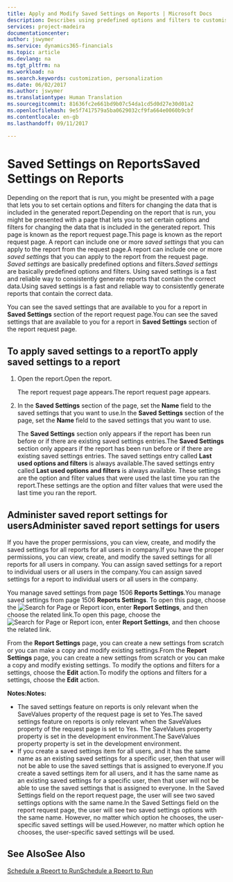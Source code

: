 ```yaml
---
title: Apply and Modify Saved Settings on Reports | Microsoft Docs
description: Describes using predefined options and filters to customise a report, and to generate the correct data.
services: project-madeira
documentationcenter: 
author: jswymer
ms.service: dynamics365-financials
ms.topic: article
ms.devlang: na
ms.tgt_pltfrm: na
ms.workload: na
ms.search.keywords: customization, personalization
ms.date: 06/02/2017
ms.author: jswymer
ms.translationtype: Human Translation
ms.sourcegitcommit: 81636fc2e661bd9b07c54da1cd5d0d27e30d01a2
ms.openlocfilehash: 9e5f7417579a5ba0629032cf9fa664e0060b9cbf
ms.contentlocale: en-gb
ms.lasthandoff: 09/11/2017

---
```

# <a name="saved-settings-on-reports"></a><span data-ttu-id="30a12-103">Saved Settings on Reports</span><span class="sxs-lookup"><span data-stu-id="30a12-103">Saved Settings on Reports</span></span>
<span data-ttu-id="30a12-104">Depending on the report that is run, you might be presented with a page that lets you to set certain options and filters for changing the data that is included in the generated report.</span><span class="sxs-lookup"><span data-stu-id="30a12-104">Depending on the report that is run, you might be presented with a page that lets you to set certain options and filters for changing the data that is included in the generated report.</span></span> <span data-ttu-id="30a12-105">This page is known as the report request page.</span><span class="sxs-lookup"><span data-stu-id="30a12-105">This page is known as the report request page.</span></span> <span data-ttu-id="30a12-106">A report can include one or more *saved settings* that you can apply to the report from the request page.</span><span class="sxs-lookup"><span data-stu-id="30a12-106">A report can include one or more *saved settings* that you can apply to the report from the request page.</span></span> <span data-ttu-id="30a12-107">*Saved settings* are basically predefined options and filters.</span><span class="sxs-lookup"><span data-stu-id="30a12-107">*Saved settings* are basically predefined options and filters.</span></span> <span data-ttu-id="30a12-108">Using saved settings is a fast and reliable way to consistently generate reports that contain the correct data.</span><span class="sxs-lookup"><span data-stu-id="30a12-108">Using saved settings is a fast and reliable way to consistently generate reports that contain the correct data.</span></span>

<span data-ttu-id="30a12-109">You can see the saved settings that are available to you for a report in **Saved Settings** section of the report request page.</span><span class="sxs-lookup"><span data-stu-id="30a12-109">You can see the saved settings that are available to you for a report in **Saved Settings** section of the report request page.</span></span>  

## <a name="to-apply-saved-settings-to-a-report"></a><span data-ttu-id="30a12-110">To apply saved settings to a report</span><span class="sxs-lookup"><span data-stu-id="30a12-110">To apply saved settings to a report</span></span>
1. <span data-ttu-id="30a12-111">Open the report.</span><span class="sxs-lookup"><span data-stu-id="30a12-111">Open the report.</span></span>

   <span data-ttu-id="30a12-112">The report request page appears.</span><span class="sxs-lookup"><span data-stu-id="30a12-112">The report request page appears.</span></span>    
2. <span data-ttu-id="30a12-113">In the **Saved Settings** section of the page, set the **Name** field  to the saved settings that you want to use.</span><span class="sxs-lookup"><span data-stu-id="30a12-113">In the **Saved Settings** section of the page, set the **Name** field  to the saved settings that you want to use.</span></span>

   <span data-ttu-id="30a12-114">The **Saved Settings** section only appears if the report has been run before or if there are existing saved settings entries.</span><span class="sxs-lookup"><span data-stu-id="30a12-114">The **Saved Settings** section only appears if the report has been run before or if there are existing saved settings entries.</span></span> <span data-ttu-id="30a12-115">The saved settings entry called **Last used options and filters** is always available.</span><span class="sxs-lookup"><span data-stu-id="30a12-115">The saved settings entry called **Last used options and filters** is always available.</span></span> <span data-ttu-id="30a12-116">These settings are the option and filter values that were used the last time you ran the report.</span><span class="sxs-lookup"><span data-stu-id="30a12-116">These settings are the option and filter values that were used the last time you ran the report.</span></span>

## <a name="administer-saved-report-settings-for-users"></a><span data-ttu-id="30a12-117">Administer saved report settings for users</span><span class="sxs-lookup"><span data-stu-id="30a12-117">Administer saved report settings for users</span></span>
<span data-ttu-id="30a12-118">If you have the proper permissions, you can view, create, and modify the saved settings for all reports for all users in company.</span><span class="sxs-lookup"><span data-stu-id="30a12-118">If you have the proper permissions, you can view, create, and modify the saved settings for all reports for all users in company.</span></span> <span data-ttu-id="30a12-119">You can assign saved settings for a report to individual users or all users in the company.</span><span class="sxs-lookup"><span data-stu-id="30a12-119">You can assign saved settings for a report to individual users or all users in the company.</span></span>

<span data-ttu-id="30a12-120">You manage saved settings from page 1506 **Reports Settings**.</span><span class="sxs-lookup"><span data-stu-id="30a12-120">You manage saved settings from page 1506 **Reports Settings**.</span></span> <span data-ttu-id="30a12-121">To open this page, choose the ![Search for Page or Report](media/ui-search/search_small.png "Search for Page or Report icon") icon, enter **Report Settings**, and then choose the related link.</span><span class="sxs-lookup"><span data-stu-id="30a12-121">To open this page, choose the ![Search for Page or Report](media/ui-search/search_small.png "Search for Page or Report icon") icon, enter **Report Settings**, and then choose the related link.</span></span>

<span data-ttu-id="30a12-122">From the **Report Settings** page, you can create a new settings from scratch or you can make a copy and modify existing settings.</span><span class="sxs-lookup"><span data-stu-id="30a12-122">From the **Report Settings** page, you can create a new settings from scratch or you can make a copy and modify existing settings.</span></span> <span data-ttu-id="30a12-123">To modify the options and filters for a settings, choose the **Edit** action.</span><span class="sxs-lookup"><span data-stu-id="30a12-123">To modify the options and filters for a settings, choose the **Edit** action.</span></span>

<span data-ttu-id="30a12-124">**Notes:**</span><span class="sxs-lookup"><span data-stu-id="30a12-124">**Notes:**</span></span>

* <span data-ttu-id="30a12-125">The saved settings feature on reports is only relevant when the SaveValues property of the request page is set to Yes.</span><span class="sxs-lookup"><span data-stu-id="30a12-125">The saved settings feature on reports is only relevant when the SaveValues property of the request page is set to Yes.</span></span> <span data-ttu-id="30a12-126">The SaveValues property property is set in the development environment.</span><span class="sxs-lookup"><span data-stu-id="30a12-126">The SaveValues property property is set in the development environment.</span></span>
* <span data-ttu-id="30a12-127">If you create a saved settings item for all users, and it has the same name as an existing saved settings for a specific user, then that user will not be able to use the saved settings that is assigned to everyone.</span><span class="sxs-lookup"><span data-stu-id="30a12-127">If you create a saved settings item for all users, and it has the same name as an existing saved settings for a specific user, then that user will not be able to use the saved settings that is assigned to everyone.</span></span>  <span data-ttu-id="30a12-128">In the Saved Settings field on the report request page, the user will see two saved settings options with the same name.</span><span class="sxs-lookup"><span data-stu-id="30a12-128">In the Saved Settings field on the report request page, the user will see two saved settings options with the same name.</span></span> <span data-ttu-id="30a12-129">However, no matter which option he chooses, the user-specific saved settings will be used.</span><span class="sxs-lookup"><span data-stu-id="30a12-129">However, no matter which option he chooses, the user-specific saved settings will be used.</span></span>

## <a name="see-also"></a><span data-ttu-id="30a12-130">See Also</span><span class="sxs-lookup"><span data-stu-id="30a12-130">See Also</span></span>
[<span data-ttu-id="30a12-131">Schedule a Rpeort to Run</span><span class="sxs-lookup"><span data-stu-id="30a12-131">Schedule a Rpeort to Run</span></span>](ui-schedule-report.md)  

